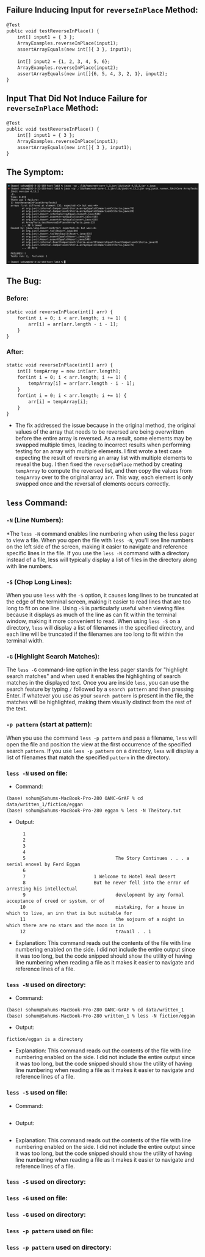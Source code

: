 ## Failure Inducing Input for `reverseInPlace` Method:
```
@Test 
public void testReverseInPlace() {
    int[] input1 = { 3 };
    ArrayExamples.reverseInPlace(input1);
    assertArrayEquals(new int[]{ 3 }, input1);

    int[] input2 = {1, 2, 3, 4, 5, 6};
    ArrayExamples.reverseInPlace(input2);
    assertArrayEquals(new int[]{6, 5, 4, 3, 2, 1}, input2);
}
```
## Input That Did Not Induce Failure for `reverseInPlace` Method:
```
@Test 
public void testReverseInPlace() {
    int[] input1 = { 3 };
    ArrayExamples.reverseInPlace(input1);
    assertArrayEquals(new int[]{ 3 }, input1);
}
```
## The Symptom:

![Image](https://github.com/sohumseedhar-ucsd/cse15l-lab-reports/blob/main/Screenshot%202024-02-12%20at%204.38.13%20PM.png?raw=true)

## The Bug:
### Before:
```
static void reverseInPlace(int[] arr) {
    for(int i = 0; i < arr.length; i += 1) {
        arr[i] = arr[arr.length - i - 1];
    }
}
```
### After:
```
static void reverseInPlace(int[] arr) {
    int[] tempArray = new int[arr.length];
    for(int i = 0; i < arr.length; i += 1) {
        tempArray[i] = arr[arr.length - i - 1];
    }
    for(int i = 0; i < arr.length; i += 1) {
        arr[i] = tempArray[i];
    }
}
```
* The fix addressed the issue because in the original method, the original values of the array that needs to be reversed are being overwritten before the entire array is reversed. As a result, some elements may be swapped multiple times, leading to incorrect results when performing testing for an array with multiple elements. I first wrote a test case expecting the result of reversing an array list with multiple elements to reveal the bug. I then fixed the `reverseInPlace` method by creating `tempArray` to compute the reversed list, and then copy the values from `tempArray` over to the original array `arr`. This way, each element is only swapped once and the reversal of elements occurs correctly.

## `less` Command:
### `-N` (Line Numbers):
*The `less -N` command enables line numbering when using the less pager to view a file. When you open the file with `less -N`, you'll see line numbers on the left side of the screen, making it easier to navigate and reference specific lines in the file. If you use the `less -N` command with a directory instead of a file, less will typically display a list of files in the directory along with line numbers.
### `-S` (Chop Long Lines):
When you use `less` with the `-S` option, it causes long lines to be truncated at the edge of the terminal screen, making it easier to read lines that are too long to fit on one line. Using `-S` is particularly useful when viewing files because it displays as much of the line as can fit within the terminal window, making it more convenient to read. When using `less -S` on a directory, `less` will display a list of filenames in the specified directory, and each line will be truncated if the filenames are too long to fit within the terminal width.
### `-G` (Highlight Search Matches):
The `less -G` command-line option in the less pager stands for "highlight search matches" and when used it enables the highlighting of search matches in the displayed text. Once you are inside `less`, you can use the search feature by typing `/` followed by a `search pattern` and then pressing Enter. if whatever you use as your `search pattern` is present in the file, the matches will be highlighted, making them visually distinct from the rest of the text.
### `-p pattern` (start at pattern):
When you use the command `less -p pattern` and pass a filename, `less` will open the file and position the view at the first occurrence of the specified search `pattern`. If you use `less -p pattern` on a directory, `less` will display a list of filenames that match the specified `pattern` in the directory. 

### `less -N` used on file:
* Command:
```
(base) sohum@Sohums-MacBook-Pro-280 OANC-GrAF % cd data/written_1/fiction/eggan
(base) sohum@Sohums-MacBook-Pro-280 eggan % less -N TheStory.txt
```
* Output:
```
      1 
      2         
      3                 
      4                         
      5                                 The Story Continues . . . a serial enovel by Ferd Eggan
      6                         
      7                         1 Welcome to Hotel Real Desert 
      8                         But he never fell into the error of arresting his intellectual
      9                                 development by any formal acceptance of creed or system, or of
     10                                 mistaking, for a house in which to live, an inn that is but suitable for
     11                                 the sojourn of a night in which there are no stars and the moon is in
     12                                 travail . . 1
```
* Explanation: This command reads out the contents of the file with line numbering enabled on the side. I did not include the entire output since it was too long, but the code snipped should show the utility of having line numbering when reading a file as it makes it easier to navigate and reference lines of a file. 


### `less -N` used on directory:
* Command:
```
(base) sohum@Sohums-MacBook-Pro-280 OANC-GrAF % cd data/written_1
(base) sohum@Sohums-MacBook-Pro-280 written_1 % less -N fiction/eggan
```
* Output:
```
fiction/eggan is a directory
```
* Explanation: This command reads out the contents of the file with line numbering enabled on the side. I did not include the entire output since it was too long, but the code snipped should show the utility of having line numbering when reading a file as it makes it easier to navigate and reference lines of a file. 
### `less -S` used on file:
* Command:
```

```
* Output:
```

```
* Explanation: This command reads out the contents of the file with line numbering enabled on the side. I did not include the entire output since it was too long, but the code snipped should show the utility of having line numbering when reading a file as it makes it easier to navigate and reference lines of a file. 
### `less -S` used on directory:

### `less -G` used on file:

### `less -G` used on directory:

### `less -p pattern` used on file:

### `less -p pattern` used on directory:








